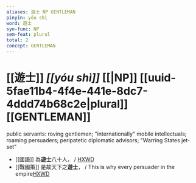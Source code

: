 ```yaml
---
aliases: 遊士 NP GENTLEMAN
pinyin: yóu shì
word: 遊士
syn-func: NP
sem-feat: plural
total: 2
concept: GENTLEMAN 
---
```

# [[遊士]] *[[yóu shì]]*  [[|NP]] [[uuid-5fae11b4-4f4e-441e-8dc7-4ddd74b68c2e|plural]] [[GENTLEMAN]]
public servants: roving gentlemen; "internationally" mobile intellectuals; roaming persuaders; peripatetic diplomatic advisors; "Warring States jet-set"
 - [[國語]] 為**遊士**八十人， / [HXWD](https://hxwd.org/textview.html?location=KR2e0001_tls_003-21a.21)
 - [[戰國策]] 是故天下之**遊士**， / This is why every persuader in the empire[HXWD](https://hxwd.org/textview.html?location=KR2e0003_tls_298-5a.7)